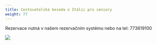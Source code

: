 ```yaml
---
title: Cestovatelská beseda o Itálii pro seniory
weight: 77
---
```

Rezervace nutná v našem rezervačním systému nebo na tel: 773619100

![](/images/uploads/snimek1-2-.jpg)
